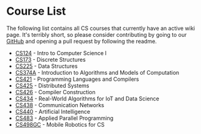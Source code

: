 # Course List

The following list contains all CS courses that currently have an active wiki page. It's terribly short, so please consider contributing by going to our [GitHub](https://github.com/hkn-alpha/wiki) and opening a pull request by following the readme.

- [CS124](CS124.md) - Intro to Computer Science I
- [CS173](CS173.md) - Discrete Structures
- [CS225](CS225.md) - Data Structures
- [CS374A](CS374A.md) - Introduction to Algorithms and Models of Computation
- [CS421](CS421.md) - Programming Languages and Compilers
- [CS425](CS425.md) - Distributed Systems
- [CS426](CS426.md) - Compiler Construction
- [CS434](CS434.md) - Real-World Algorithms for IoT and Data Science
- [CS438](CS438.md) - Communication Networks
- [CS440](CS440.md) - Artificial Intelligence
- [CS483](CS483.md) - Applied Parallel Programming
- [CS498GC](CS498GC.md) - Mobile Robotics for CS
